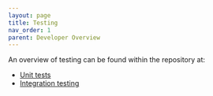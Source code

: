```yaml
---
layout: page
title: Testing
nav_order: 1
parent: Developer Overview
---
```

An overview of testing can be found within the repository at:
* [Unit tests](https://github.com/NVIDIA/spark-rapids/tree/branch-0.4/tests)
* [Integration testing](https://github.com/NVIDIA/spark-rapids/tree/branch-0.4/integration_tests)
